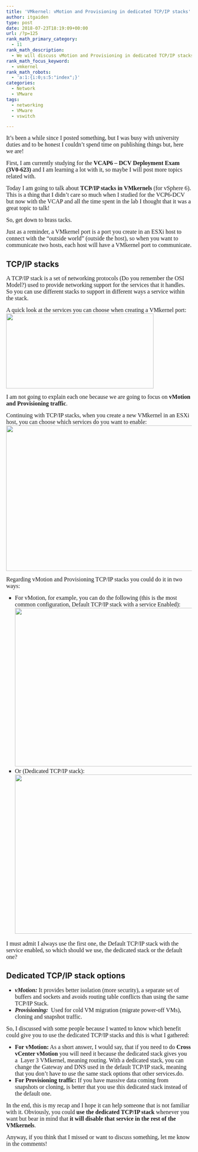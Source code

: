 ```yaml
---
title: 'VMkernel: vMotion and Provisioning in dedicated TCP/IP stacks'
author: itgaiden
type: post
date: 2018-07-23T18:19:09+00:00
url: /?p=125
rank_math_primary_category:
  - 11
rank_math_description:
  - We will discuss vMotion and Provisioning in dedicated TCP/IP stacks. It can help you to decide which TCP/IP stack to use when configuring your network.
rank_math_focus_keyword:
  - vmkernel
rank_math_robots:
  - 'a:1:{i:0;s:5:"index";}'
categories:
  - Network
  - VMware
tags:
  - networking
  - VMware
  - vswitch

---
```

<span style="font-size: 16px; font-family: Nunito;">It’s been a while since I posted something, but I was busy with university duties and to be honest I couldn’t spend time on publishing things but, here we are!</span>

<span style="font-size: 16px; font-family: Nunito;">First, I am currently studying for the <strong>VCAP6 &#8211; DCV Deployment Exam (3V0-623) </strong>and I am learning a lot with it, so maybe I will post more topics related with.</span>

<span style="font-size: 16px; font-family: Nunito;">Today I am going to talk about <strong>TCP/IP stacks in VMkernels </strong>(for vSphere 6). This is a thing that I didn’t care so much when I studied for the VCP6-DCV but now with the VCAP and all the time spent in the lab I thought that it was a great topic to talk!</span>

<span style="font-size: 16px; font-family: Nunito;">So, get down to brass tacks.</span>

<span style="font-size: 16px; font-family: Nunito;">Just as a reminder, a VMkernel port is a port you create in an ESXi host to connect with the “outside world” (outside the host), so when you want to communicate two hosts, each host will have a VMkernel port to communicate.</span>

## <span style="">TCP/IP stacks</span>

<span style="font-size: 16px; font-family: Nunito;">A TCP/IP stack is a set of networking protocols (Do you remember the OSI Model?) used to provide networking support for the services that it handles. So you can use different stacks to support in different ways a service within the stack.</span>

<span style="font-size: 16px; font-family: Nunito;">A quick look at the services you can choose when creating a VMkernel port:<img loading="lazy" class="alignnone size-full wp-image-137" src="/wp-content/uploads/2018/07/services_vmk-1.png" alt="" width="400" height="203" srcset="/wp-content/uploads/2018/07/services_vmk-1.png 400w, /wp-content/uploads/2018/07/services_vmk-1-300x152.png 300w" sizes="(max-width: 400px) 100vw, 400px" /></span>

<span style="font-size: 16px; font-family: Nunito;">I am not going to explain each one because we are going to focus on <strong>vMotion and Provisioning traffic</strong>.<br /> </span>

<span style="font-size: 16px; font-family: Nunito;">Continuing with TCP/IP stacks, when you create a new VMkernel in an ESXi host, you can choose which services do you want to enable:  <img loading="lazy" class="alignnone wp-image-136" src="/wp-content/uploads/2018/07/addNW-1.png" alt="" width="599" height="394" srcset="/wp-content/uploads/2018/07/addNW-1.png 647w, /wp-content/uploads/2018/07/addNW-1-300x198.png 300w" sizes="(max-width: 599px) 100vw, 599px" /></span>

<span style="font-size: 16px; font-family: Nunito;">Regarding vMotion and Provisioning TCP/IP stacks you could do it in two ways:</span>

<ul style="list-style-type: square;">
  <li>
    <span style="font-size: 16px; font-family: Nunito;">For vMotion, for example, you can do the following (this is the most common configuration, Default TCP/IP stack with a service Enabled):<img loading="lazy" class="alignnone size-full wp-image-138" src="/wp-content/uploads/2018/07/vmkopt1-1.png" alt="" width="649" height="429" srcset="/wp-content/uploads/2018/07/vmkopt1-1.png 649w, /wp-content/uploads/2018/07/vmkopt1-1-300x198.png 300w" sizes="(max-width: 649px) 100vw, 649px" /></span>
  </li>
  <li>
    <span style="font-size: 16px; font-family: Nunito;">Or (Dedicated TCP/IP stack):<img loading="lazy" class="alignnone size-full wp-image-135" src="/wp-content/uploads/2018/07/vmkopt2-1.png" alt="" width="654" height="431" srcset="/wp-content/uploads/2018/07/vmkopt2-1.png 654w, /wp-content/uploads/2018/07/vmkopt2-1-300x198.png 300w" sizes="(max-width: 654px) 100vw, 654px" /></span>
  </li>
</ul>

<span style="font-size: 16px; font-family: Nunito;">I must admit I always use the first one, the Default TCP/IP stack with the service enabled, so which should we use, the dedicated stack or the default one?</span>

## <span style="">Dedicated TCP/IP stack options</span>

  * <span style="font-size: 16px; font-family: Nunito;"><strong><em>vMotion:</em> </strong>It provides better isolation (more security), a separate set of buffers and sockets and avoids routing table conflicts than using the same TCP/IP Stack.</span>
  * <span style="font-size: 16px; font-family: Nunito;"><strong><em>Provisioning:</em> </strong> Used for cold VM migration (migrate power-off VMs), cloning and snapshot traffic.</span>

<span style="font-size: 16px; font-family: Nunito;">So, I discussed with some people because I wanted to know which benefit could give you to use the dedicated TCP/IP stacks and this is what I gathered:<br /> </span>

  * <span style="font-size: 16px; font-family: Nunito;"><strong>For vMotion:</strong> As a short answer, I would say, that if you need to do <strong>Cross vCenter vMotion</strong> you will need it because the dedicated stack gives you a  Layer 3 VMkernel, meaning routing. With a dedicated stack, you can change the Gateway and DNS used in the default TCP/IP stack, meaning that you don&#8217;t have to use the same stack options that other services.do.</span>
  * <span style="font-size: 16px; font-family: Nunito;"><strong>For Provisioning traffic:</strong> If you have massive data coming from snapshots or cloning, is better that you use this dedicated stack instead of the default one.</span>

<span style="font-size: 16px; font-family: Nunito;">In the end, this is my recap and I hope it can help someone that is not familiar with it. Obviously, you could <strong>use the dedicated TCP/IP stack</strong> whenever you want but bear in mind that <strong>it will disable that service in the rest of the VMkernels</strong>.<br /> </span>

<span style="font-size: 16px; font-family: Nunito;">Anyway, if you think that I missed or want to discuss something, let me know in the comments!</span>